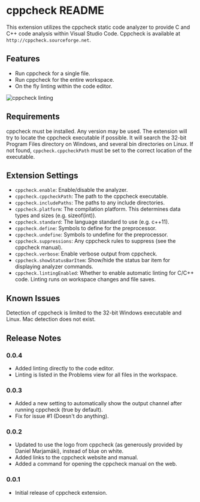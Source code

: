 # cppcheck README

This extension utilizes the cppcheck static code analyzer to provide C and C++ code analysis within Visual Studio Code.
Cppcheck is available at `http://cppcheck.sourceforge.net`.

## Features

- Run cppcheck for a single file.
- Run cppcheck for the entire workspace.
- On the fly linting within the code editor.

![cppcheck linting](https://raw.githubusercontent.com/matthewferreira/cppcheck-extension/master/example.png)

## Requirements

cppcheck must be installed. Any version may be used. The extension will try to locate the cppcheck executable if possible. It will search
the 32-bit Program Files directory on Windows, and several bin directories on Linux. If not found, `cppcheck.cppcheckPath` must be set to
the correct location of the executable.

## Extension Settings

* `cppcheck.enable`: Enable/disable the analyzer.
* `cppcheck.cppcheckPath`: The path to the cppcheck executable.
* `cppcheck.includePaths`: The paths to any include directories.
* `cppcheck.platform`: The compilation platform. This determines data types and sizes (e.g. sizeof(int)).
* `cppcheck.standard`: The language standard to use (e.g. c++11).
* `cppcheck.define`: Symbols to define for the preprocessor.
* `cppcheck.undefine`: Symbols to undefine for the preprocessor.
* `cppcheck.suppressions`: Any cppcheck rules to suppress (see the cppcheck manual).
* `cppcheck.verbose`: Enable verbose output from cppcheck.
* `cppcheck.showStatusBarItem`: Show/hide the status bar item for displaying analyzer commands.
* `cppcheck.lintingEnabled`: Whether to enable automatic linting for C/C++ code. Linting runs on workspace changes and file saves.

## Known Issues

Detection of cppcheck is limited to the 32-bit Windows executable and Linux. Mac detection does not exist.

## Release Notes

### 0.0.4

- Added linting directly to the code editor.
- Linting is listed in the Problems view for all files in the workspace.

### 0.0.3

- Added a new setting to automatically show the output channel after running cppcheck (true by default).
- Fix for issue #1 (Doesn't do anything).

### 0.0.2

- Updated to use the logo from cppcheck (as generously provided by Daniel Marjamäki), instead of blue on white.
- Added links to the cppcheck website and manual.
- Added a command for opening the cppcheck manual on the web.

### 0.0.1

- Initial release of cppcheck extension.
